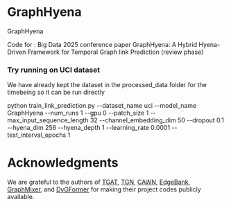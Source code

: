 # GraphHyena
GraphHyena

Code for : Big Data 2025 conference paper GraphHyena: A Hybrid Hyena-Driven Framework for Temporal Graph link Prediction (review phase)

### Try running on UCI dataset

We have already kept the dataset in the processed_data folder for the timebeing so it can be run directly 

python train_link_prediction.py --dataset_name uci --model_name GraphHyena --num_runs 1 --gpu 0 --patch_size 1 --max_input_sequence_length 32 --channel_embedding_dim 50 --dropout 0.1 --hyena_dim 256 --hyena_depth 1 --learning_rate 0.0001 --test_interval_epochs 1

# Acknowledgments

We are grateful to the authors of 
[TGAT](https://github.com/StatsDLMathsRecomSys/Inductive-representation-learning-on-temporal-graphs), 
[TGN](https://github.com/twitter-research/tgn), 
[CAWN](https://github.com/snap-stanford/CAW), 
[EdgeBank](https://github.com/fpour/DGB), 
[GraphMixer](https://github.com/CongWeilin/GraphMixer), and
[DyGFormer](https://github.com/yule-BUAA/DyGLib.git) for making their project codes publicly available.

